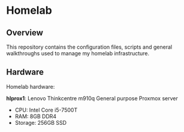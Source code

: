 # Homelab

## Overview
This repository contains the configuration files, scripts and general walkthroughs used to manage my homelab infrastructure.

## Hardware
Homelab hardware:

**hlprox1**: Lenovo Thinkcentre m910q
General purpose Proxmox server 
- CPU: Intel Core i5-7500T
- RAM: 8GB DDR4
- Storage: 256GB SSD
